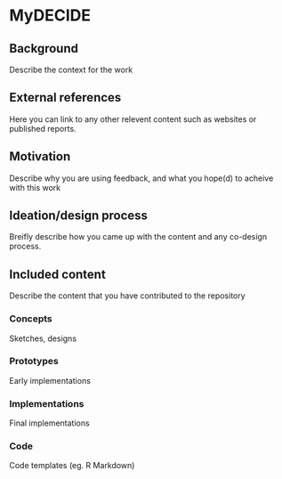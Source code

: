 # MyDECIDE

## Background

Describe the context for the work

## External references

Here you can link to any other relevent content such as websites or published reports.

## Motivation

Describe why you are using feedback, and what you hope(d) to acheive with this work

## Ideation/design process

Breifly describe how you came up with the content and any co-design process.

## Included content

Describe the content that you have contributed to the repository

### Concepts

Sketches, designs

### Prototypes

Early implementations

### Implementations

Final implementations

### Code

Code templates (eg. R Markdown)